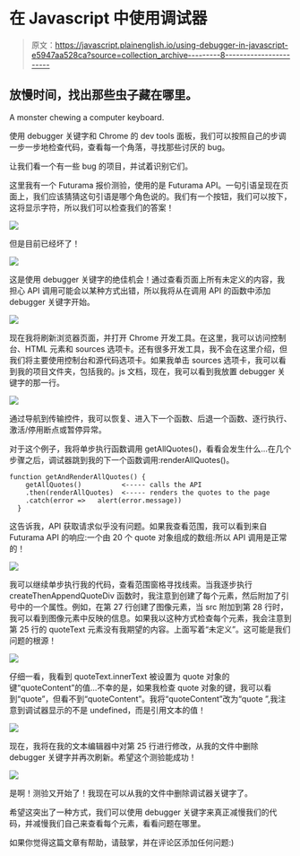 # 在 Javascript 中使用调试器

> 原文：<https://javascript.plainenglish.io/using-debugger-in-javascript-e5947aa528ca?source=collection_archive---------8----------------------->

## 放慢时间，找出那些虫子藏在哪里。

A monster chewing a computer keyboard.

使用 debugger 关键字和 Chrome 的 dev tools 面板，我们可以按照自己的步调一步一步地检查代码，查看每一个角落，寻找那些讨厌的 bug。

让我们看一个有一些 bug 的项目，并试着识别它们。

这里我有一个 Futurama 报价测验，使用的是 Futurama API。一句引语呈现在页面上，我们应该猜猜这句引语是哪个角色说的。我们有一个按钮，我们可以按下，这将显示字符，所以我们可以检查我们的答案！

![](img/bd519ed79f56a8dd9ca9cd8bf7f52cc3.png)

但是目前已经坏了！

![](img/4fbbf2cb517be1b6624df62fc61b2c71.png)

这是使用 debugger 关键字的绝佳机会！通过查看页面上所有未定义的内容，我担心 API 调用可能会以某种方式出错，所以我将从在调用 API 的函数中添加 debugger 关键字开始。

![](img/6d51889637a5c92e6b53c30ef730a077.png)

现在我将刷新浏览器页面，并打开 Chrome 开发工具。在这里，我可以访问控制台、HTML 元素和 sources 选项卡。还有很多开发工具，我不会在这里介绍，但我们将主要使用控制台和源代码选项卡。如果我单击 sources 选项卡，我可以看到我的项目文件夹，包括我的。js 文档，现在，我可以看到我放置 debugger 关键字的那一行。

![](img/cbd3d8fcc12b5fac539ef5dcbf007047.png)

通过导航到传输控件，我可以恢复、进入下一个函数、后退一个函数、逐行执行、激活/停用断点或暂停异常。

对于这个例子，我将单步执行函数调用 getAllQuotes()，看看会发生什么…在几个步骤之后，调试器跳到我的下一个函数调用:renderAllQuotes()。

```
function getAndRenderAllQuotes() {
    getAllQuotes()          <----- calls the API
    .then(renderAllQuotes)  <----- renders the quotes to the page
    .catch(error =>   alert(error.message))
  }
```

这告诉我，API 获取请求似乎没有问题。如果我查看范围，我可以看到来自 Futurama API 的响应:一个由 20 个 quote 对象组成的数组:所以 API 调用是正常的！

![](img/5b37cadbe4fcbc4f6120b376f9d96e84.png)

我可以继续单步执行我的代码，查看范围窗格寻找线索。当我逐步执行 createThenAppendQuoteDiv 函数时，我注意到创建了每个元素，然后附加了引号中的一个属性。例如，在第 27 行创建了图像元素，当 src 附加到第 28 行时，我可以看到图像元素中反映的信息。如果我以这种方式检查每个元素，我会注意到第 25 行的 quoteText 元素没有我期望的内容。上面写着“未定义”。这可能是我们问题的根源！

![](img/869b97ef48fef528171f736277ece4f9.png)

仔细一看，我看到 quoteText.innerText 被设置为 quote 对象的键“quoteContent”的值…不幸的是，如果我检查 quote 对象的键，我可以看到“quote”，但看不到“quoteContent”。我将“quoteContent”改为“quote ”,我注意到调试器显示的不是 undefined，而是引用文本的值！

![](img/ddf03a15fd300ecb79a0721338d38405.png)

现在，我将在我的文本编辑器中对第 25 行进行修改，从我的文件中删除 debugger 关键字并再次刷新。希望这个测验能成功！

![](img/169d0263182350562ac15f6499665b4d.png)

是啊！测验又开始了！我现在可以从我的文件中删除调试器关键字了。

希望这突出了一种方式，我们可以使用 debugger 关键字来真正减慢我们的代码，并减慢我们自己来查看每个元素，看看问题在哪里。

如果你觉得这篇文章有帮助，请鼓掌，并在评论区添加任何问题:)